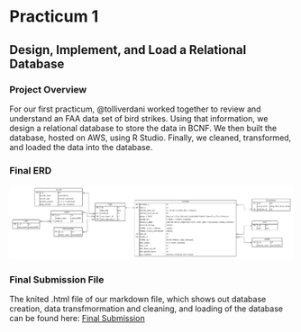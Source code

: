 # Practicum 1
## Design, Implement, and Load a Relational Database

### Project Overview
For our first practicum, @tolliverdani worked together to review and understand an FAA data set of bird strikes. Using that information, we design a relational database to store the data in BCNF. We then built the database, hosted on AWS, using R Studio. Finally, we cleaned, transformed, and loaded the data into the database.

### Final ERD
![ERD](./final_submission_files/ERD.png)

### Final Submission File
The knited .html file of our markdown file, which shows out database creation, data transfmormation and cleaning, and loading of the database can be found here: [Final Submission](./final_submission_files/practicum_1_submission.html)

